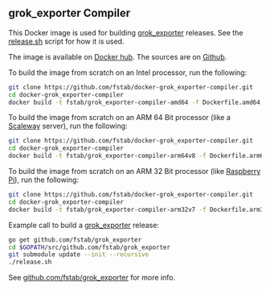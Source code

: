 grok_exporter Compiler
----------------------

This Docker image is used for building [grok_exporter] releases. See the [release.sh] script for how it is used.

The image is available on [Docker hub]. The sources are on [Github].

To build the image from scratch on an Intel processor, run the following:

```bash
git clone https://github.com/fstab/docker-grok_exporter-compiler.git
cd docker-grok_exporter-compiler
docker build -t fstab/grok_exporter-compiler-amd64 -f Dockerfile.amd64 .
```

To build the image from scratch on an ARM 64 Bit processor (like a [Scaleway] server), run the following:

```bash
git clone https://github.com/fstab/docker-grok_exporter-compiler.git
cd docker-grok_exporter-compiler
docker build -t fstab/grok_exporter-compiler-arm64v8 -f Dockerfile.arm64v8 .
```

To build the image from scratch on an ARM 32 Bit processor (like [Raspberry Pi]), run the following:

```bash
git clone https://github.com/fstab/docker-grok_exporter-compiler.git
cd docker-grok_exporter-compiler
docker build -t fstab/grok_exporter-compiler-arm32v7 -f Dockerfile.arm32v7 .
```

Example call to build a [grok_exporter] release:

```bash
go get github.com/fstab/grok_exporter
cd $GOPATH/src/github.com/fstab/grok_exporter
git submodule update --init --recursive
./release.sh
```

See [github.com/fstab/grok_exporter](https://github.com/fstab/grok_exporter) for more info.

[grok_exporter]: https://github.com/fstab/grok_exporter
[release.sh]: https://github.com/fstab/grok_exporter/blob/master/release.sh
[Docker hub]: https://hub.docker.com/r/fstab/grok_exporter-compiler/
[Github]: https://github.com/fstab/docker-grok_exporter-compiler
[Scaleway]: https://www.scaleway.com/
[Raspberry Pi]: https://www.raspberrypi.org/
